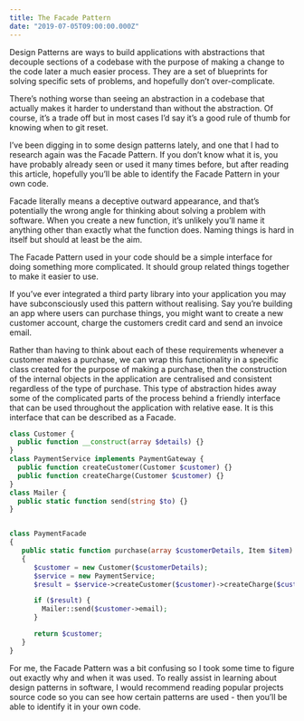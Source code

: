 ```yaml
---
title: The Facade Pattern
date: "2019-07-05T09:00:00.000Z"
---
```


Design Patterns are ways to build applications with abstractions that decouple sections of a codebase with the purpose of making a change to the code later a much easier process. 
They are a set of blueprints for solving specific sets of problems, and hopefully don’t over-complicate. 

There’s nothing worse than seeing an abstraction in a codebase that actually makes it harder to understand than without the abstraction.
Of course, it’s a trade off but in most cases I’d say it’s a good rule of thumb for knowing when to git reset. 

I’ve been digging in to some design patterns lately, and one that I had to research again was the Facade Pattern. 
If you don’t know what it is, you have probably already seen or used it many times before, but after reading this article, hopefully you’ll be able to identify the Facade Pattern in your own code. 

Facade literally means a deceptive outward appearance, and that’s potentially the wrong angle for thinking about solving a problem with software. 
When you create a new function, it’s unlikely you’ll name it anything other than exactly what the function does. Naming things is hard in itself but should at least be the aim. 

The Facade Pattern used in your code should be a simple interface for doing something more complicated. It should group related things together to make it easier to use.

If you’ve ever integrated a third party library into your application you may have subconsciously used this pattern without realising. Say you’re building an app where users can purchase things, you might want to create a new customer account, charge the customers credit card and send an invoice email. 

Rather than having to think about each of these requirements whenever a customer makes a purchase, we can wrap this functionality in a specific class created for the purpose of making a purchase, then the construction of the internal objects in the application are centralised and consistent regardless of the type of purchase. 
This type of abstraction hides away some of the complicated parts of the process behind a friendly interface that can be used throughout the application with relative ease. 
It is this interface that can be described as a Facade. 

```php
class Customer {
  public function __construct(array $details) {}
}
class PaymentService implements PaymentGateway {
  public function createCustomer(Customer $customer) {}
  public function createCharge(Customer $customer) {}
}
class Mailer {
  public static function send(string $to) {}
}


class PaymentFacade 
{
   public static function purchase(array $customerDetails, Item $item)
   {
      $customer = new Customer($customerDetails);
      $service = new PaymentService;
      $result = $service->createCustomer($customer)->createCharge($customer, $item->price);

      if ($result) {
        Mailer::send($customer->email);
      }

      return $customer;
   }
}
```

For me, the Facade Pattern was a bit confusing so I took some time to figure out exactly why and when it was used. To really assist in learning about design patterns in software, I would recommend reading popular projects source code so you can see how certain patterns are used - then you’ll be able to identify it in your own code. 
